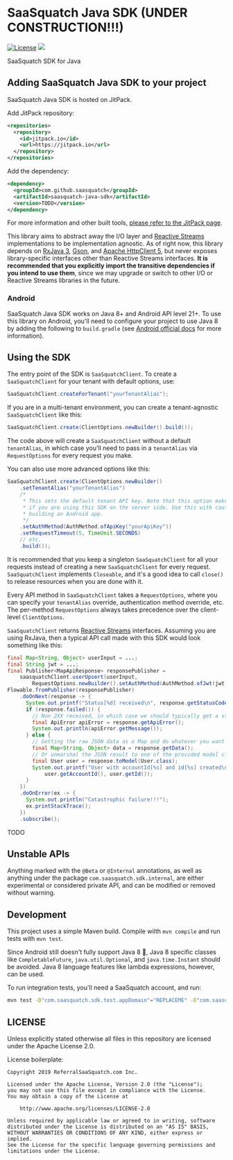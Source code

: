 # SaaSquatch Java SDK (UNDER CONSTRUCTION!!!)

[![License](https://img.shields.io/badge/License-Apache%202.0-blue.svg)](https://opensource.org/licenses/Apache-2.0)
[![](https://jitpack.io/v/saasquatch/saasquatch-java-sdk.svg)](https://jitpack.io/#saasquatch/saasquatch-java-sdk)

SaaSquatch SDK for Java

## Adding SaaSquatch Java SDK to your project

SaaSquatch Java SDK is hosted on JitPack.

Add JitPack repository:

```xml
<repositories>
  <repository>
    <id>jitpack.io</id>
    <url>https://jitpack.io</url>
  </repository>
</repositories>
```

Add the dependency:

```xml
<dependency>
  <groupId>com.github.saasquatch</groupId>
  <artifactId>saasquatch-java-sdk</artifactId>
  <version>TODO</version>
</dependency>
```

For more information and other built tools, [please refer to the JitPack page](https://jitpack.io/#saasquatch/saasquatch-java-sdk).

This library aims to abstract away the I/O layer and [Reactive Streams](https://www.reactive-streams.org/) implementations to be implementation agnostic. As of right now, this library depends on [RxJava 3](https://github.com/ReactiveX/RxJava), [Gson](https://github.com/google/gson), and [Apache HttpClient 5](https://hc.apache.org/httpcomponents-client-5.0.x/index.html), but never exposes library-specific interfaces other than Reactive Streams interfaces. **It is recommended that you explicitly import the transitive dependencies if you intend to use them**, since we may upgrade or switch to other I/O or Reactive Streams libraries in the future.

### Android

SaaSquatch Java SDK works on Java 8+ and Android API level 21+. To use this library on Android, you'll need to configure your project to use Java 8 by adding the following to `build.gradle` (see [Android official docs](https://developer.android.com/studio/write/java8-support) for more information).

## Using the SDK

The entry point of the SDK is `SaaSquatchClient`. To create a `SaaSquatchClient` for your tenant with default options, use:

```java
SaaSquatchClient.createForTenant("yourTenantAlias");
```

If you are in a multi-tenant environment, you can create a tenant-agnostic `SaaSquatchClient` like this:

```java
SaaSquatchClient.create(ClientOptions.newBuilder().build());
```

The code above will create a `SaaSquatchClient` without a default `tenantAlias`, in which case you'll need to pass in a `tenantAlias` via `RequestOptions` for every request you make.

You can also use more advanced options like this:

```java
SaaSquatchClient.create(ClientOptions.newBuilder()
    .setTenantAlias("yourTenantAlias")
    /*
     * This sets the default tenant API key. Note that this option makes more sense
     * if you are using this SDK on the server side. Use this with caution if you are
     * building an Android app.
     */
    .setAuthMethod(AuthMethod.ofApiKey("yourApiKey"))
    .setRequestTimeout(5, TimeUnit.SECONDS)
    // etc.
    .build());
```

It is recommended that you keep a singleton `SaaSquatchClient` for all your requests instead of creating a new `SaaSquatchClient` for every request. `SaaSquatchClient` implements `Closeable`, and it's a good idea to call `close()` to release resources when you are done with it.

Every API method in `SaaSquatchClient` takes a `RequestOptions`, where you can specify your `tenantAlias` override, authentication method override, etc. The per-method `RequestOptions` always takes precedence over the client-level `ClientOptions`.

`SaaSquatchClient` returns [Reactive Streams](https://www.reactive-streams.org/) interfaces. Assuming you are using RxJava, then a typical API call made with this SDK would look something like this:

```java
final Map<String, Object> userInput = ...;
final String jwt = ...;
final Publisher<MapApiResponse> responsePublisher =
    saasquatchClient.userUpsert(userInput,
        RequestOptions.newBuilder().setAuthMethod(AuthMethod.ofJwt(jwt)).build());
Flowable.fromPublisher(responsePublisher)
    .doOnNext(response -> {
      System.out.printf("Status[%d] received\n", response.getStatusCode());
      if (response.failed()) {
        // Non 2XX received, in which case we should typically get a standard api error
        final ApiError apiError = response.getApiError();
        System.out.println(apiError.getMessage());
      } else {
        // Getting the raw JSON data as a Map and do whatever you want with it
        final Map<String, Object> data = response.getData();
        // Or unmarshal the JSON result to one of the provided model classes
        final User user = response.toModel(User.class);
        System.out.printf("User with accountId[%s] and id[%s] created\n",
            user.getAccountId(), user.getId());
      }
    })
    .doOnError(ex -> {
      System.out.println("Catastrophic failure!!!");
      ex.printStackTrace();
    })
    .subscribe();
```

TODO

## Unstable APIs

Anything marked with the `@Beta` or `@Internal` annotations, as well as anything under the package `com.saasquatch.sdk.internal`, are either experimental or considered private API, and can be modified or removed without warning.

## Development

This project uses a simple Maven build. Compile wilth `mvn compile` and run tests with `mvn test`.

Since Android still doesn't fully support Java 8 🤦, Java 8 specific classes like `CompletableFuture`, `java.util.Optional`, and `java.time.Instant` should be avoided. Java 8 language features like lambda expressions, however, can be used.

To run integration tests, you'll need a SaaSquatch account, and run:

```bash
mvn test -D"com.saasquatch.sdk.test.appDomain"="REPLACEME" -D"com.saasquatch.sdk.test.tenantAlias"="REPLACEME" -D"com.saasquatch.sdk.test.tenantApiKey"="REPLACEME"
```

## LICENSE

Unless explicitly stated otherwise all files in this repository are licensed under the Apache License 2.0.

License boilerplate:

```
Copyright 2019 ReferralSaaSquatch.com Inc.

Licensed under the Apache License, Version 2.0 (the "License");
you may not use this file except in compliance with the License.
You may obtain a copy of the License at

    http://www.apache.org/licenses/LICENSE-2.0

Unless required by applicable law or agreed to in writing, software
distributed under the License is distributed on an "AS IS" BASIS,
WITHOUT WARRANTIES OR CONDITIONS OF ANY KIND, either express or implied.
See the License for the specific language governing permissions and
limitations under the License.
```

